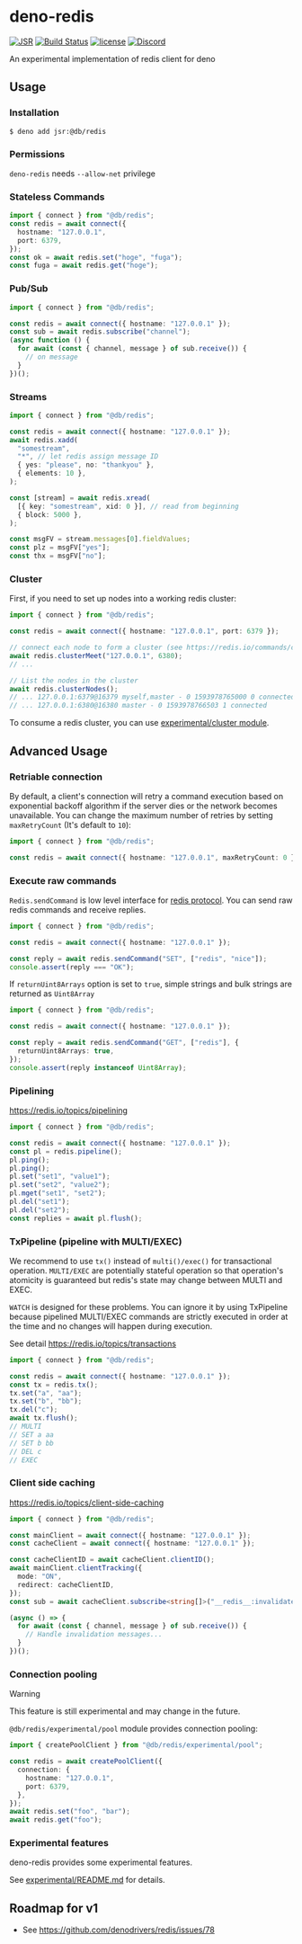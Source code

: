 # deno-redis

[![JSR](https://jsr.io/badges/@db/redis)](https://jsr.io/@db/redis)
[![Build Status](https://github.com/denodrivers/redis/workflows/CI/badge.svg)](https://github.com/denodrivers/redis/actions)
[![license](https://img.shields.io/github/license/denodrivers/redis.svg)](https://github.com/denodrivers/redis)
[![Discord](https://img.shields.io/discord/768918486575480863?logo=discord)](https://discord.gg/QXuHBMcgWx)

An experimental implementation of redis client for deno

## Usage

### Installation

```shell
$ deno add jsr:@db/redis
```

### Permissions

`deno-redis` needs `--allow-net` privilege

### Stateless Commands

```ts
import { connect } from "@db/redis";
const redis = await connect({
  hostname: "127.0.0.1",
  port: 6379,
});
const ok = await redis.set("hoge", "fuga");
const fuga = await redis.get("hoge");
```

### Pub/Sub

```ts
import { connect } from "@db/redis";

const redis = await connect({ hostname: "127.0.0.1" });
const sub = await redis.subscribe("channel");
(async function () {
  for await (const { channel, message } of sub.receive()) {
    // on message
  }
})();
```

### Streams

```ts
import { connect } from "@db/redis";

const redis = await connect({ hostname: "127.0.0.1" });
await redis.xadd(
  "somestream",
  "*", // let redis assign message ID
  { yes: "please", no: "thankyou" },
  { elements: 10 },
);

const [stream] = await redis.xread(
  [{ key: "somestream", xid: 0 }], // read from beginning
  { block: 5000 },
);

const msgFV = stream.messages[0].fieldValues;
const plz = msgFV["yes"];
const thx = msgFV["no"];
```

### Cluster

First, if you need to set up nodes into a working redis cluster:

```ts
import { connect } from "@db/redis";

const redis = await connect({ hostname: "127.0.0.1", port: 6379 });

// connect each node to form a cluster (see https://redis.io/commands/cluster-meet)
await redis.clusterMeet("127.0.0.1", 6380);
// ...

// List the nodes in the cluster
await redis.clusterNodes();
// ... 127.0.0.1:6379@16379 myself,master - 0 1593978765000 0 connected
// ... 127.0.0.1:6380@16380 master - 0 1593978766503 1 connected
```

To consume a redis cluster, you can use
[experimental/cluster module](experimental/cluster/README.md).

## Advanced Usage

### Retriable connection

By default, a client's connection will retry a command execution based on
exponential backoff algorithm if the server dies or the network becomes
unavailable. You can change the maximum number of retries by setting
`maxRetryCount` (It's default to `10`):

```ts
import { connect } from "@db/redis";

const redis = await connect({ hostname: "127.0.0.1", maxRetryCount: 0 }); // Disable retries
```

### Execute raw commands

`Redis.sendCommand` is low level interface for
[redis protocol](https://redis.io/topics/protocol). You can send raw redis
commands and receive replies.

```ts
import { connect } from "@db/redis";

const redis = await connect({ hostname: "127.0.0.1" });

const reply = await redis.sendCommand("SET", ["redis", "nice"]);
console.assert(reply === "OK");
```

If `returnUint8Arrays` option is set to `true`, simple strings and bulk strings
are returned as `Uint8Array`

```ts
import { connect } from "@db/redis";

const redis = await connect({ hostname: "127.0.0.1" });

const reply = await redis.sendCommand("GET", ["redis"], {
  returnUint8Arrays: true,
});
console.assert(reply instanceof Uint8Array);
```

### Pipelining

https://redis.io/topics/pipelining

```ts
import { connect } from "@db/redis";

const redis = await connect({ hostname: "127.0.0.1" });
const pl = redis.pipeline();
pl.ping();
pl.ping();
pl.set("set1", "value1");
pl.set("set2", "value2");
pl.mget("set1", "set2");
pl.del("set1");
pl.del("set2");
const replies = await pl.flush();
```

### TxPipeline (pipeline with MULTI/EXEC)

We recommend to use `tx()` instead of `multi()/exec()` for transactional
operation. `MULTI/EXEC` are potentially stateful operation so that operation's
atomicity is guaranteed but redis's state may change between MULTI and EXEC.

`WATCH` is designed for these problems. You can ignore it by using TxPipeline
because pipelined MULTI/EXEC commands are strictly executed in order at the time
and no changes will happen during execution.

See detail https://redis.io/topics/transactions

```ts
import { connect } from "@db/redis";

const redis = await connect({ hostname: "127.0.0.1" });
const tx = redis.tx();
tx.set("a", "aa");
tx.set("b", "bb");
tx.del("c");
await tx.flush();
// MULTI
// SET a aa
// SET b bb
// DEL c
// EXEC
```

### Client side caching

https://redis.io/topics/client-side-caching

```typescript
import { connect } from "@db/redis";

const mainClient = await connect({ hostname: "127.0.0.1" });
const cacheClient = await connect({ hostname: "127.0.0.1" });

const cacheClientID = await cacheClient.clientID();
await mainClient.clientTracking({
  mode: "ON",
  redirect: cacheClientID,
});
const sub = await cacheClient.subscribe<string[]>("__redis__:invalidate");

(async () => {
  for await (const { channel, message } of sub.receive()) {
    // Handle invalidation messages...
  }
})();
```

### Connection pooling

> [!WARNING]
> This feature is still experimental and may change in the future.

`@db/redis/experimental/pool` module provides connection pooling:

```typescript
import { createPoolClient } from "@db/redis/experimental/pool";

const redis = await createPoolClient({
  connection: {
    hostname: "127.0.0.1",
    port: 6379,
  },
});
await redis.set("foo", "bar");
await redis.get("foo");
```

### Experimental features

deno-redis provides some experimental features.

See [experimental/README.md](experimental/README.md) for details.

## Roadmap for v1

- See https://github.com/denodrivers/redis/issues/78
